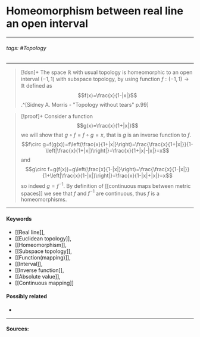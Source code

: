 # Homeomorphism between real line an open interval
***
###### tags: #Topology 
***
>[!dsn]+ 
>The space $\mathbb{R}$ with usual topology is homeomorphic to an open interval $(-1,1)$ with subspace topology, by using function $f:(-1,1)\to\mathbb{R}$ defined as
>$$f(x)=\frac{x}{1-|x|}$$.^[Sidney A. Morris - "Topology without tears" p.99]

>[!proof]+
>Consider a function
>$$g(x)=\frac{x}{1+|x|}$$
>we will show that $g\circ f=f\circ g=x$, that is $g$ is an inverse function to $f$.
>$$f\circ g=f(g(x))=f\left(\frac{x}{1+|x|}\right)=\frac{\frac{x}{1+|x|}}{1-\left|\frac{x}{1+|x|}\right|}=\frac{x}{1+|x|-|x|}=x$$
>and
>$$g\circ f=g(f(x))=g\left(\frac{x}{1-|x|}\right)=\frac{\frac{x}{1-|x|}}{1+\left|\frac{x}{1-|x|}\right|}=\frac{x}{1-|x|+|x|}=x$$
>so indeed $g=f^{-1}$. By definition of [[continuous maps between metric spaces]] we see that $f$ and $f^{-1}$ are continuous, thus $f$ is a homeomorphisms.

***
#### Keywords
- [[Real line]],
- [[Euclidean topology]],
- [[Homeomorphism]],
- [[Subspace topology]],
- [[Function(mapping)]],
- [[Interval]],
- [[Inverse function]],
- [[Absolute value]],
- [[Continuous mapping]]
#### Possibly related
- 
***
#### Sources:
